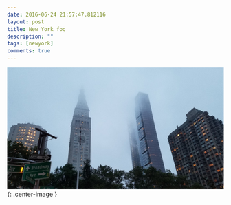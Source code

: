 ```yaml
---
date: 2016-06-24 21:57:47.812116
layout: post
title: New York fog
description: ""
tags: [newyork]
comments: true
---
```


![pic tag](/images/2016/newyork2.jpg){: .center-image }

